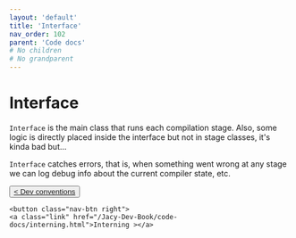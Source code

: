 ```yaml
---
layout: 'default'
title: 'Interface'
nav_order: 102
parent: 'Code docs'
# No children
# No grandparent
---
```


# Interface

`Interface` is the main class that runs each compilation stage. Also, some logic is directly placed inside the interface
but not in stage classes, it's kinda bad but... 

`Interface` catches errors, that is, when something went wrong at any stage we can log debug info about the current
compiler state, etc.
<div class="nav-btn-block">
    <button class="nav-btn left">
    <a class="link" href="/Jacy-Dev-Book/code-docs/dev-conventions.html">< Dev conventions</a>
</button>

    <button class="nav-btn right">
    <a class="link" href="/Jacy-Dev-Book/code-docs/interning.html">Interning ></a>
</button>

</div>
